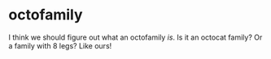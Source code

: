 # octofamily

I think we should figure out what an octofamily *is*. Is it an octocat family? Or a family with 8 legs? Like ours!
